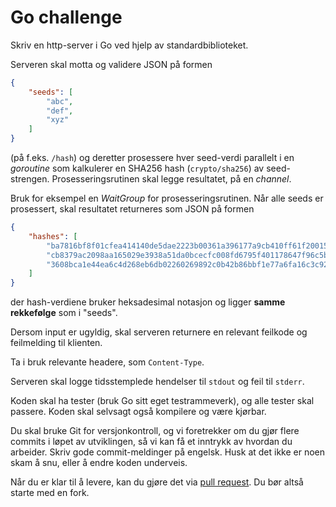 Go challenge
============

Skriv en http-server i Go ved hjelp av standardbiblioteket. 

Serveren skal motta og validere JSON på formen

```json
{
    "seeds": [
        "abc",
        "def",
        "xyz"
    ]
}
```

(på f.eks. `/hash`) og deretter prosessere hver seed-verdi parallelt i en _goroutine_ som kalkulerer en SHA256 hash (`crypto/sha256`) av seed-strengen. Prosesseringsrutinen skal legge resultatet, på en _channel_.

Bruk for eksempel en _WaitGroup_ for prosesseringsrutinen. Når alle seeds er prosessert, skal resultatet returneres som JSON på formen

```json
{
    "hashes": [
        "ba7816bf8f01cfea414140de5dae2223b00361a396177a9cb410ff61f20015ad",
        "cb8379ac2098aa165029e3938a51da0bcecfc008fd6795f401178647f96c5b34",
        "3608bca1e44ea6c4d268eb6db02260269892c0b42b86bbf1e77a6fa16c3c9282"
    ]
}
```

der hash-verdiene bruker heksadesimal notasjon og ligger **samme rekkefølge** som i "seeds".

Dersom input er ugyldig, skal serveren returnere en relevant feilkode og feilmelding til klienten.

Ta i bruk relevante headere, som `Content-Type`.

Serveren skal logge tidsstemplede hendelser til `stdout` og feil til `stderr`.

Koden skal ha tester (bruk Go sitt eget testrammeverk), og alle tester skal passere. Koden skal selvsagt også kompilere og være kjørbar.

Du skal bruke Git for versjonkontroll, og vi foretrekker om du gjør flere commits i løpet av utviklingen, så vi kan få et inntrykk av hvordan du arbeider. Skriv gode commit-meldinger på engelsk. Husk at det ikke er noen skam å snu, eller å endre koden underveis.

Når du er klar til å levere, kan du gjøre det via [pull request](https://github.com/protojour/go-challenge/pulls). Du bør altså starte med en fork.
